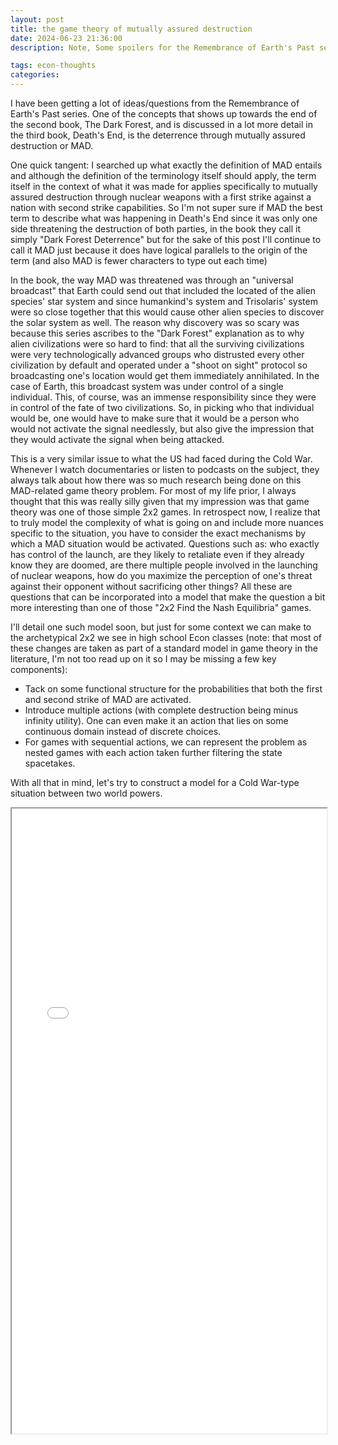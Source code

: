 ```yaml
---
layout: post
title: the game theory of mutually assured destruction
date: 2024-06-23 21:36:00
description: Note, Some spoilers for the Remembrance of Earth's Past series

tags: econ-thoughts
categories:
---
```


I have been getting a lot of ideas/questions from the Remembrance of Earth's Past series. One of the concepts that shows up towards the end of the second book, The Dark Forest, and is discussed in a lot more detail in the third book, Death's End, is the deterrence through mutually assured destruction or MAD.

One quick tangent: I searched up what exactly the definition of MAD entails and although the definition of the terminology itself should apply, the term itself in the context of what it was made for applies specifically to mutually assured destruction through nuclear weapons with a first strike against a nation with second strike capabilities. So I'm not super sure if MAD the best term to describe what was happening in Death's End since it was only one side threatening the destruction of both parties, in the book they call it simply "Dark Forest Deterrence" but for the sake of this post I'll continue to call it MAD just because it does have logical parallels to the origin of the term (and also MAD is fewer characters to type out each time)

In the book, the way MAD was threatened was through an "universal broadcast" that Earth could send out that included the located of the alien species' star system and since humankind's system and Trisolaris' system were so close together that this would cause other alien species to discover the solar system as well. The reason why discovery was so scary was because this series ascribes to the "Dark Forest" explanation as to why alien civilizations were so hard to find: that all the surviving civilizations were very technologically advanced groups who distrusted every other civilization by default and operated under a "shoot on sight" protocol so broadcasting one's location would get them immediately annihilated. In the case of Earth, this broadcast system was under control of a single individual. This, of course, was an immense responsibility since they were in control of the fate of two civilizations. So, in picking who that individual would be, one would have to make sure that it would be a person who would not activate the signal needlessly, but also give the impression that they would activate the signal when being attacked.

This is a very similar issue to what the US had faced during the Cold War. Whenever I watch documentaries or listen to podcasts on the subject, they always talk about how there was so much research being done on this MAD-related game theory problem. For most of my life prior, I always thought that this was really silly given that my impression was that game theory was one of those simple 2x2 games. In retrospect now, I realize that to truly model the complexity of what is going on and include more nuances specific to the situation, you have to consider the exact mechanisms by which a MAD situation would be activated. Questions such as: who exactly has control of the launch, are they likely to retaliate even if they already know they are doomed, are there multiple people involved in the launching of nuclear weapons, how do you maximize the perception of one's threat against their opponent without sacrificing other things? All these are questions that can be incorporated into a model that make the question a bit more interesting than one of those "2x2 Find the Nash Equilibria" games.

I'll detail one such model soon, but just for some context we can make to the archetypical 2x2 we see in high school Econ classes (note: that most of these changes are taken as part of a standard model in game theory in the literature, I'm not too read up on it so I may be missing a few key components):

- Tack on some functional structure for the probabilities that both the first and second strike of MAD are activated.
- Introduce multiple actions (with complete destruction being minus infinity utility). One can even make it an action that lies on some continuous domain instead of discrete choices.
- For games with sequential actions, we can represent the problem as nested games with each action taken further filtering the state spacetakes.

With all that in mind, let's try to construct a model for a Cold War-type situation between two world powers.

<iframe src="{{ '/assets/pdf/modeling-MAD.pdf' | relative_url }}" width="100%" height="1000px"></iframe>
